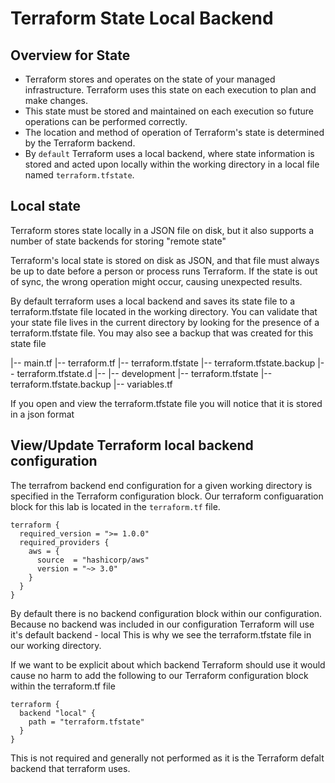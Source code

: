 # Terraform State Local Backend
## Overview for State
- Terraform stores and operates on the state of your managed infrastructure. Terraform uses this state on each execution to plan and make changes. 
- This state must be stored and maintained on each execution so future operations can be performed correctly. 
- The location and method of operation of Terraform's state is determined by the Terraform backend. 
- By `default` Terraform uses a local backend, where state information is stored and acted upon locally within the working directory in a local file named `terraform.tfstate`.

## Local state
 Terraform stores state locally in a JSON file on disk, but it also supports a number of state backends for storing "remote state"

Terraform's local state is stored on disk as JSON, and that file must always be up to date before a person or process runs Terraform. If the state is out of sync, the wrong operation might occur, causing unexpected results.

By default terraform uses a local backend and saves its state file to a terraform.tfstate file located in the working directory. You can validate that your state file lives in the current directory by looking for the presence of a terraform.tfstate file. You may also see a backup that was created for this state file

|-- main.tf
|-- terraform.tf
|-- terraform.tfstate
|-- terraform.tfstate.backup
|-- terraform.tfstate.d
|-- |-- development
      |-- terraform.tfstate
      |-- terraform.tfstate.backup
|-- variables.tf

If you open and view the terraform.tfstate file you will notice that it is stored in a json format

## View/Update Terraform local backend configuration

The terrafrom backend end configuration for a given working directory is specified in the Terraform configuration block. Our terraform configuaration block for this lab is located in the `terraform.tf` file.

```hcl
terraform {
  required_version = ">= 1.0.0"
  required_providers {
    aws = {
      source  = "hashicorp/aws"
      version = "~> 3.0"
    }
  }
}
```
By default there is no backend configuration block within our configuration. Because no backend was included in our configuration Terraform will use it's default backend - local This is why we see the terraform.tfstate file in our working directory. 

If we want to be explicit about which backend Terraform should use it would cause no harm to add the following to our Terraform configuration block within the terraform.tf file

```hcl
terraform {
  backend "local" {
    path = "terraform.tfstate"
  }
}
```
This is not required and generally not performed as it is the Terraform defalt backend that terraform uses.